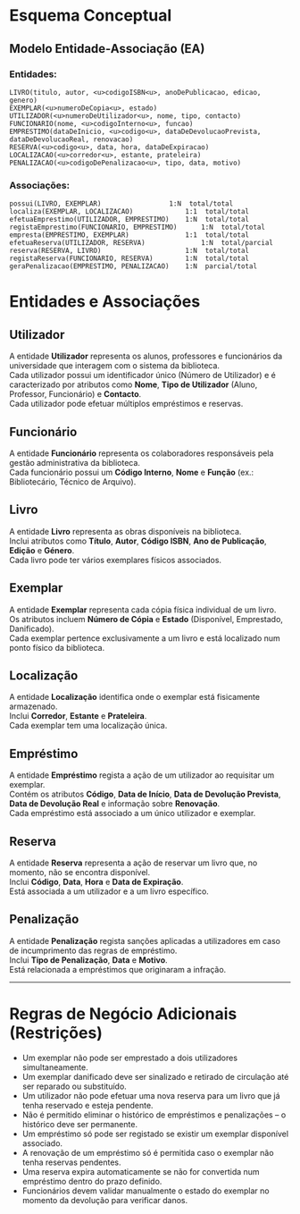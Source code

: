 # Esquema Conceptual

## Modelo Entidade-Associação (EA)

### Entidades:
	LIVRO(titulo, autor, <u>codigoISBN<u>, anoDePublicacao, edicao, genero)
	EXEMPLAR(<u>numeroDeCopia<u>, estado)
	UTILIZADOR(<u>numeroDeUtilizador<u>, nome, tipo, contacto)
	FUNCIONARIO(nome, <u>codigoInterno<u>, funcao)
	EMPRESTIMO(dataDeInicio, <u>codigo<u>, dataDeDevolucaoPrevista, dataDeDevolucaoReal, renovacao)
	RESERVA(<u>codigo<u>, data, hora, dataDeExpiracao)
	LOCALIZACAO(<u>corredor<u>, estante, prateleira)
	PENALIZACAO(<u>codigoDePenalizacao<u>, tipo, data, motivo)
 
### Associações:
	possui(LIVRO, EXEMPLAR)  				1:N  total/total
	localiza(EXEMPLAR, LOCALIZACAO)  			1:1  total/total
	efetuaEmprestimo(UTILIZADOR, EMPRESTIMO)  	1:N  total/total
	registaEmprestimo(FUNCIONARIO, EMPRESTIMO)  	1:N  total/total
	empresta(EMPRESTIMO, EXEMPLAR)  			1:1  total/total
	efetuaReserva(UTILIZADOR, RESERVA)  			1:N  total/parcial
	reserva(RESERVA, LIVRO) 					1:N  total/total
	registaReserva(FUNCIONARIO, RESERVA)  		1:N  total/total
	geraPenalizacao(EMPRESTIMO, PENALIZACAO)  	1:N  parcial/total




# Entidades e Associações

## Utilizador
A entidade **Utilizador** representa os alunos, professores e funcionários da universidade que interagem com o sistema da biblioteca.  
Cada utilizador possui um identificador único (Número de Utilizador) e é caracterizado por atributos como **Nome**, **Tipo de Utilizador** (Aluno, Professor, Funcionário) e **Contacto**.  
Cada utilizador pode efetuar múltiplos empréstimos e reservas.

## Funcionário
A entidade **Funcionário** representa os colaboradores responsáveis pela gestão administrativa da biblioteca.  
Cada funcionário possui um **Código Interno**, **Nome** e **Função** (ex.: Bibliotecário, Técnico de Arquivo).

## Livro
A entidade **Livro** representa as obras disponíveis na biblioteca.  
Inclui atributos como **Título**, **Autor**, **Código ISBN**, **Ano de Publicação**, **Edição** e **Género**.  
Cada livro pode ter vários exemplares físicos associados.

## Exemplar
A entidade **Exemplar** representa cada cópia física individual de um livro.  
Os atributos incluem **Número de Cópia** e **Estado** (Disponível, Emprestado, Danificado).  
Cada exemplar pertence exclusivamente a um livro e está localizado num ponto físico da biblioteca.

## Localização
A entidade **Localização** identifica onde o exemplar está fisicamente armazenado.  
Inclui **Corredor**, **Estante** e **Prateleira**.  
Cada exemplar tem uma localização única.

## Empréstimo
A entidade **Empréstimo** regista a ação de um utilizador ao requisitar um exemplar.  
Contém os atributos **Código**, **Data de Início**, **Data de Devolução Prevista**, **Data de Devolução Real** e informação sobre **Renovação**.  
Cada empréstimo está associado a um único utilizador e exemplar.

## Reserva
A entidade **Reserva** representa a ação de reservar um livro que, no momento, não se encontra disponível.  
Inclui **Código**, **Data**, **Hora** e **Data de Expiração**.  
Está associada a um utilizador e a um livro específico.

## Penalização
A entidade **Penalização** regista sanções aplicadas a utilizadores em caso de incumprimento das regras de empréstimo.  
Inclui **Tipo de Penalização**, **Data** e **Motivo**.  
Está relacionada a empréstimos que originaram a infração.

---

# Regras de Negócio Adicionais (Restrições)

- Um exemplar não pode ser emprestado a dois utilizadores simultaneamente.
- Um exemplar danificado deve ser sinalizado e retirado de circulação até ser reparado ou substituído.
- Um utilizador não pode efetuar uma nova reserva para um livro que já tenha reservado e esteja pendente.
- Não é permitido eliminar o histórico de empréstimos e penalizações – o histórico deve ser permanente.
- Um empréstimo só pode ser registado se existir um exemplar disponível associado.
- A renovação de um empréstimo só é permitida caso o exemplar não tenha reservas pendentes.
- Uma reserva expira automaticamente se não for convertida num empréstimo dentro do prazo definido.
- Funcionários devem validar manualmente o estado do exemplar no momento da devolução para verificar danos.


